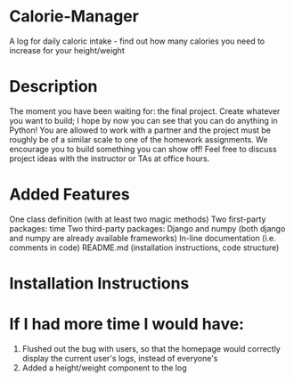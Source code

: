 # Calorie-Manager
A log for daily caloric intake - find out how many calories you need to increase for your height/weight

# Description
The moment you have been waiting for: the final project. Create whatever you want to build; I hope by now you can see that you can do anything in Python! You are allowed to work with a partner and the project must be roughly be of a similar scale to one of the homework assignments. We encourage you to build something you can show off! Feel free to discuss project ideas with the instructor or TAs at office hours.

# Added Features
One class definition (with at least two magic methods)
Two first-party packages: time
Two third-party packages: Django and numpy (both django and numpy are already available frameworks)
In-line documentation (i.e. comments in code)
README.md (installation instructions, code structure)

# Installation Instructions


# If I had more time I would have:

1. Flushed out the bug with users, so that the homepage would correctly display the current user's logs, instead of everyone's
2. Added a height/weight component to the log